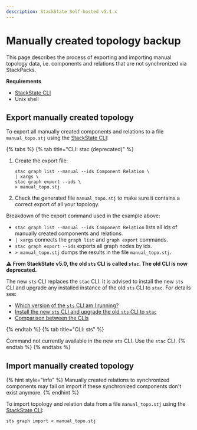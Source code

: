 ```yaml
---
description: StackState Self-hosted v5.1.x
---
```


# Manually created topology backup

This page describes the process of exporting and importing manual topology data, i.e. components and relations that are not synchronized via StackPacks.

**Requirements**

* [StackState CLI](/setup/cli/README.md)
* Unix shell

## Export manually created topology

To export all manually created components and relations to a file `manual_topo.stj` using the [StackState CLI](/setup/cli/README.md):

{% tabs %}
{% tab title="CLI: stac (deprecated)" %}

1. Create the export file:

   ```text
   stac graph list --manual --ids Component Relation \
   | xargs \
   stac graph export --ids \
   > manual_topo.stj
   ```

2. Check the generated file `manual_topo.stj` to make sure it contains a correct export of all your topology.

Breakdown of the export command used in the example above:

* `stac graph list --manual --ids Component Relation` lists all ids of manually created components and relations.
* `| xargs` connects the `graph list` and `graph export` commands.
* `stac graph export --ids` exports all graph nodes by ids.
* `> manual_topo.stj` dumps the results in the file `manual_topo.stj`.

⚠️ **From StackState v5.0, the old `sts` CLI is called `stac`. The old CLI is now deprecated.**

The new `sts` CLI replaces the `stac` CLI. It is advised to install the new `sts` CLI and upgrade any installed instance of the old `sts` CLI to `stac`. For details see:

* [Which version of the `sts` CLI am I running?](/setup/cli/cli-comparison.md#which-version-of-the-cli-am-i-running "StackState Self-Hosted only")
* [Install the new `sts` CLI and upgrade the old `sts` CLI to `stac`](/setup/cli/cli-sts.md#install-the-new-sts-cli "StackState Self-Hosted only")
* [Comparison between the CLIs](/setup/cli/cli-comparison.md "StackState Self-Hosted only")

{% endtab %}
{% tab title="CLI: sts" %}

Command not currently available in the new `sts` CLI. Use the `stac` CLI.
{% endtab %}
{% endtabs %}

## Import manually created topology

{% hint style="info" %}
Manually created relations to synchronized components may fail on import if these synchronized components don't exist anymore.
{% endhint %}

To import topology and relation data from a file `manual_topo.stj` using the [StackState CLI](/setup/cli/README.md):

```text
sts graph import < manual_topo.stj
```

